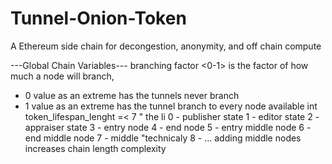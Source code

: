 # Tunnel-Onion-Token
A Ethereum side chain for decongestion, anonymity, and off chain compute

---Global Chain Variables---
branching factor <0-1> is the factor of how much a node will branch, 
   - 0  value as an extreme has the tunnels never branch
   - 1 value as an extreme has the tunnel branch to every node available
int token_lifespan_lenght =< 7
" the li
  0 - publisher state
  1 - editor state
  2 - appraiser state
  3 - entry node
  4 - end node
  5 - entry middle node
  6 - end middle node 
  7 - middle "technicaly 
  8 - ... adding middle nodes increases chain length complexity

